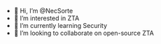 - 👋 Hi, I’m @NecSorte
- 👀 I’m interested in ZTA
- 🌱 I’m currently learning Security
- 💞️ I’m looking to collaborate on open-source ZTA

<!---
NecSorte/NecSorte is a ✨ special ✨ repository because its `README.md` (this file) appears on your GitHub profile.
You can click the Preview link to take a look at your changes.
--->

